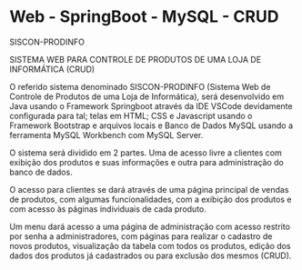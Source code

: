 # Web - SpringBoot - MySQL - CRUD

SISCON-PRODINFO

SISTEMA WEB PARA CONTROLE DE PRODUTOS DE UMA LOJA DE INFORMÁTICA (CRUD)

O referido sistema denominado SISCON-PRODINFO (Sistema Web de Controle de Produtos de uma Loja de Informática), será desenvolvido em Java usando o Framework 
Springboot através da IDE VSCode devidamente configurada para tal; telas em HTML; CSS e Javascript usando o Framework Bootstrap e arquivos locais e Banco de 
Dados MySQL usando a ferramenta MySQL Workbench com MySQL Server.

O sistema será dividido em 2 partes. Uma de acesso livre a clientes com exibição dos produtos e suas informações e outra para administração do banco de dados.

O acesso para clientes se dará através de uma página principal de vendas de produtos, com algumas funcionalidades, com a exibição dos produtos e com acesso às 
páginas individuais de cada produto.

Um menu dará acesso a uma página de administração com acesso restrito por senha a administradores, com páginas para realizar o cadastro de novos produtos, 
visualização da tabela com todos os produtos, edição dos dados dos produtos já cadastrados ou para exclusão dos mesmos (CRUD).
